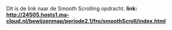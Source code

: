 Dit is de link naar de Smooth Scrolling opdracht. <b>
link: http://24505.hosts1.ma-cloud.nl/bewijzenmap/periode2.1/fro/smoothScroll/index.html
